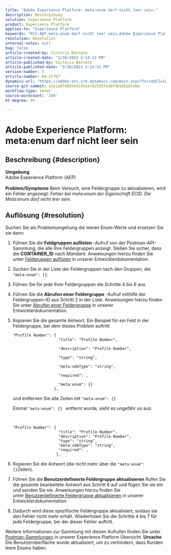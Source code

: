 ```yaml
---
title: "Adobe Experience Platform: meta:enum darf nicht leer sein."
description: Beschreibung
solution: Experience Platform
product: Experience Platform
applies-to: "Experience Platform"
keywords: "KCS,AEP,meta,enum darf nicht leer sein,Adobe Experience Platform,Feldgruppen aktualisieren,Problemumgehung,Fehlerbehebung"
resolution: Resolution
internal-notes: null
bug: false
article-created-by: Victoria Barnato
article-created-date: "3/30/2023 2:14:13 PM"
article-published-by: Victoria Barnato
article-published-date: "3/30/2023 2:14:52 PM"
version-number: 5
article-number: KA-21767
dynamics-url: "https://adobe-ent.crm.dynamics.com/main.aspx?forceUCI=1&pagetype=entityrecord&etn=knowledgearticle&id=d7918023-05cf-ed11-b597-6045bd0065b6"
source-git-commit: a3e1a874855641451ec6253b7e10f3b54b281ebb
workflow-type: tm+mt
source-wordcount: '334'
ht-degree: 0%

---
```


# Adobe Experience Platform: meta:enum darf nicht leer sein

## Beschreibung {#description}

<b>Umgebung</b><br>Adobe Experience Platform (AEP)<br><br><b>Problem/Symptome</b>
Beim Versuch, eine Feldergruppe zu aktualisieren, wird ein Fehler angezeigt: *Fehler bei meta:enum der Eigenschaft ECID. Die Meta:enum darf nicht leer sein.*


## Auflösung {#resolution}


Suchen Sie als Problemumgehung die leeren Enum-Werte und ersetzen Sie sie dann:

1. Führen Sie die <b>Feldgruppen auflisten</b> -Aufruf von der Postman-API-Sammlung, die alle Ihre Feldergruppen anzeigt. Stellen Sie sicher, dass die <b>CONTAINER_ID</b> nach *Mandant*. Anweisungen hierzu finden Sie unter [Feldgruppen auflisten](https://developer.adobe.com/experience-platform-apis/references/schema-registry/#tag/Field-groups/operation/listFieldGroups) in unserer Entwicklerdokumentation.
2. Suchen Sie in der Liste der Feldergruppen nach den Gruppen, die `"meta:enum": {}`.
3. Führen Sie für jede Ihrer Feldergruppen die Schritte 4 bis 6 aus.
4. Führen Sie die <b>Abrufen einer Feldergruppe</b> -Aufruf mithilfe der Feldergruppen-ID aus Schritt 2 in der Liste. Anweisungen hierzu finden Sie unter [Abrufen einer Feldergruppe](https://developer.adobe.com/experience-platform-apis/references/schema-registry/#tag/Field-groups/operation/retrieveFieldGroup) in unserer Entwicklerdokumentation.
5. Kopieren Sie die gesamte Antwort. Ein Beispiel für ein Feld in der Feldergruppe, bei dem dieses Problem auftritt:




   ```clike
   "Profile Number": { 
                       "title": "Profile Number",                                     
                       "description": "Profile Number",                                    
                       "type": "string",                                     
                       "meta:xdmType": "string",                                    
                       "required": ,                                    
                       "meta:enum": {}                               
                     },
   ```



   und entfernen Sie alle Zeilen mit `"meta:enum": {}`



   Einmal `"meta:enum": {} ` entfernt wurde, sieht es ungefähr so aus:

    

   ```clike
   "Profile Number": {
                       "title": "Profile Number",
                       "description": "Profile Number",
                       "type": "string",
                       "meta:xdmType": "string",
                       "required": ,
                      },
   ```
6. Kopieren Sie die Antwort (die nicht mehr über die `"meta:enum": {}`Zeilen).
7. Führen Sie die <b>Benutzerdefinierte Feldergruppe aktualisieren</b> Rufen Sie die gesamte bearbeitete Antwort aus Schritt 6 auf und fügen Sie sie ein und senden Sie sie. Anweisungen hierzu finden Sie unter [Benutzerdefinierte Feldergruppe aktualisieren](https://developer.adobe.com/experience-platform-apis/references/schema-registry/#tag/Field-groups/operation/patchFieldGroup) in unserer Entwicklerdokumentation.
8. Dadurch wird diese spezifische Feldergruppe aktualisiert, sodass sie den Fehler nicht mehr erhält. Wiederholen Sie die Schritte 4 bis 7 für jede Feldergruppe, bei der dieser Fehler auftritt.


Weitere Informationen zur Sammlung mit diesen Aufrufen finden Sie unter [Postman-Sammlungen](https://experienceleague.adobe.com/docs/experience-platform/landing/platform-apis/postman.html?lang=en#collections) in unserer Experience Platform Übersicht.
<b>Ursache</b>
Die Benutzeroberfläche wurde aktualisiert, um zu verhindern, dass Kunden leere Enums haben.
